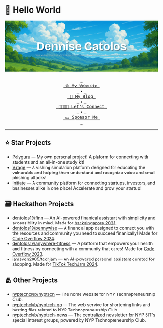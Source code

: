 # 👋 Hello World

<div align="center">
  <img src="assets/banner.png" alt="Banner">
  <br>
  <br>
  <a href="https://dennise.me"><kbd> <br> <span>🌐 My Website</span> <br> </kbd></a> &bullet;
  <a href="https://dennise.me/blog"><kbd> <br> <span>📑 My Blog</span> <br> </kbd></a> &bullet;
  <a href="https://dennise.me/go/linkedin"><kbd> <br> <span>👨‍👩‍👧‍👦 Let's Connect</span> <br> </kbd></a> &bullet;
  <a href="https://dennise.me/go/sponsor"><kbd> <br> <span>💵 Sponsor Me</span> <br> </kbd></a>
</div>

---

## ⭐ Star Projects

- [Polyguru](https://polyguru.xyz) — My own personal project! A plaform for connecting with students and an all-in-one study kit!
- [Virage](https://virage.app) — A vishing simulation platform designed for educating the vulnerable and helping them understand and recognize voice and email phishing attacks!
- [Initiate](https://initiate.global) — A community platform for connecting startups, investors, and businesses alike in one place! Accelerate and grow your startup!

## 🗃️ Hackathon Projects

- [dentolos19/finn](https://github.com/dentolos19/finn) — An AI-powered finanical assistant with simplicity and accessibility in mind. Made for [hacksingapore 2024](https://angelhack.com/hackglobal/singapore).
- [dentolos19/pennywise](https://github.com/dentolos19/pennywise) — A financial app designed to connect you with the resources and community you need to succeed finanically! Made for [Code Overflow 2024](https://instagram.com/p/C_pFk9iyvup).
- [dentolos19/anywhere-fitness](https://github.com/dentolos19/pennywise) — A platform that empowers your health and fitness by connecting with a community that cares! Made for [Code Overflow 2023](https://instagram.com/p/Cv30OWYPFYl).
- [iamsven2005/techjam](https://github.com/iamsven2005/techjam) — An AI-powered personal assistant curated for shopping. Made for [TikTok TechJam 2024](https://tiktoktechjam2024.devpost.com).

## 🫂 Other Projects

- [nyptechclub/nyptech](https://github.com/nyptechclub/nyptech) — The home website for NYP Technopreneurship Club.
- [nyptechclub/nyptech-go](https://github.com/nyptechclub/nyptech-go) — The web service for shortening links and hosting files related to NYP Technopreneurship Club.
- [nyptechclub/nyptech-news](https://github.com/nyptechclub/nyptech-go) — The centralized newsletter for NYP SIT's special interest groups, powered by NYP Technopreneurship Club.
